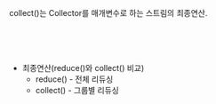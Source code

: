 collect()는 Collector를 매개변수로 하는 스트림의 최종연산.

<br><br><br>
 
- 최종연산(reduce()와 collect() 비교)
  - reduce() - 전체 리듀싱
  - collect() - 그룹별 리듀싱
